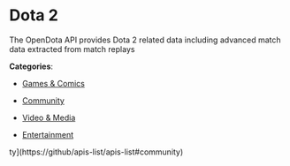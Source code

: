 # Dota 2

The OpenDota API provides Dota 2 related data including advanced match data extracted from match replays

**Categories**:

- [Games & Comics](https://github/apis-list/apis-list#games-and-comics)

- [Community](https://github/apis-list/apis-list#community)

- [Video & Media](https://github/apis-list/apis-list#video-and-media)

- [Entertainment](https://github/apis-list/apis-list#entertainment)



ty](https://github/apis-list/apis-list#community)



